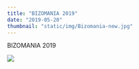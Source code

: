 ```yaml
---
title: "BIZOMANIA 2019"
date: "2019-05-20"
thumbnail: "static/img/Bizomania-new.jpg"
---
```


BIZOMANIA 2019

![](images/Poster-2-213x300.jpg)
